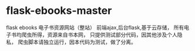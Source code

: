 # flask-ebooks-master
flask ebooks
电子书资源网站（整站）
前端ajax,后台flask,基于云存储，
所有电子书均爬虫所得，资源来自书本网，
只提供测试部分代码，因其他涉及个人隐私，
爬虫脚本请独立运行，因本代码为测试，做了分离。

